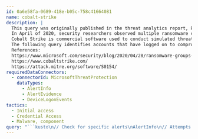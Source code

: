 ```yaml
---
id: 0a6e58fa-0689-418e-b05c-758c41664081
name: cobalt-strike
description: |
  This query was originally published in the threat analytics report, Ransomware continues to hit healthcare, critical services. There is also a related blog.
  In April of 2020, security researchers observed multiple ransomware campaigns using the same set of techniques. The attackers would compromise a web-facing endpoint and employ tools such as Cobalt Strike to steal users' credentials.
  Cobalt Strike is commercial software used to conduct simulated threat campaigns against a target; however, malicious actors also use Cobalt Strike in real attacks. The software has a large range of capabilities, including credential theft.
  The following query identifies accounts that have logged on to compromised endpoints and have potentially had their credentials stolen.
  References:
  https://www.microsoft.com/security/blog/2020/04/28/ransomware-groups-continue-to-target-healthcare-critical-services-heres-how-to-reduce-risk/
  https://www.cobaltstrike.com/
  https://attack.mitre.org/software/S0154/
requiredDataConnectors:
  - connectorId: MicrosoftThreatProtection
    dataTypes:
      - AlertInfo
      - AlertEvidence
      - DeviceLogonEvents
tactics:
  - Initial access
  - Credential Access
  - Malware, component
query: "```kusto\n// Check for specific alerts\nAlertInfo\n// Attempts to clear security event logs.\n| where Title in(\"Event log was cleared\", \n// List alerts flagging attempts to delete backup files.\n\"File backups were deleted\", \n// Potential Cobalt Strike activity - Note that other threat activity can also \n//trigger alerts for suspicious decoded content\n\"Suspicious decoded content\", \n// Cobalt Strike activity\n\"\\'Atosev\\' malware was detected\", \n\"\\'Ploty\\' malware was detected\", \n\"\\'Bynoco\\' malware was detected\")\n| extend AlertTime = Timestamp\n| join AlertEvidence on AlertId \n| distinct DeviceName, AlertTime, AlertId, Title\n| join DeviceLogonEvents on $left.DeviceName == $right.DeviceName\n// Creating 10 day Window surrounding alert activity\n| where Timestamp < AlertTime +5d and Timestamp > AlertTime - 5d \n// Projecting specific columns\n| project Title, DeviceName, DeviceId, Timestamp, LogonType, AccountDomain, \nAccountName, AccountSid, AlertTime, AlertId, RemoteIP, RemoteDeviceName\n```"
---
```


